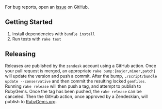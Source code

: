 For bug reports, open an [issue](https://github.com/zendesk/action_mailer-logged_smtp_delivery/issues) on GitHub.

## Getting Started

 1. Install dependencies with `bundle install`
 1. Run tests with `rake test`

## Releasing

Releases are published by the `zendesk` account using a GitHub action.
Once your pull request is merged, an appropriate `rake bump:{major,minor,patch}` will update the version and push a commit.
After the bump, `./script/bundle update --conservative` and then commit the resulting locked `gemfiles`.
Running `rake release` will then push a tag, and attempt to publish to RubyGems.
Once the tag has been pushed, the `rake release` can be canceled.
Then the GitHub action, once approved by a Zendeskian, will publish to [RubyGems.org](https://rubygems.org/gems/action_mailer-logged_smtp_delivery).
